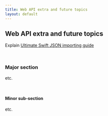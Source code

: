 ```yaml
---
title: Web API extra and future topics
layout: default
---
```


## Web API extra and future topics

Explain
[Ultimate Swift JSON importing guide](https://benscheirman.com/2017/06/swift-json/)

<br>

### Major section

etc.

<br>

#### Minor sub-section

etc.

<br>
